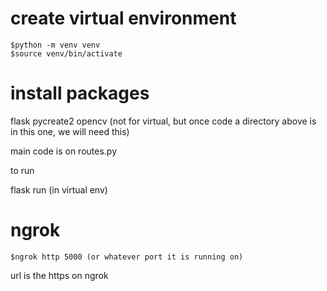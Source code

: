 # create virtual environment
    $python -m venv venv
    $source venv/bin/activate
  
# install packages

flask
pycreate2
opencv (not for virtual, but once code a directory above is in this one, we will need this)


main code is on routes.py

to run

flask run (in virtual env)

# ngrok

    $ngrok http 5000 (or whatever port it is running on)

url is the https on ngrok
